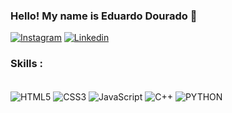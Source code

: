 ### Hello! My name is Eduardo Dourado  🫡

[![Instagram](https://img.shields.io/badge/Instagram-E4405F?style=for-the-badge&logo=instagram&logoColor=white)](https://www.instagram.com/edu101dc/)
[![Linkedin](https://img.shields.io/badge/LinkedIn-0077B5?style=for-the-badge&logo=linkedin&logoColor=white)](https://www.linkedin.com/in/eduardo-dourado-da-cruz-8996402b9)

### Skills :
<div style="display:inline_block"><br/>
    <img align="center" alt="HTML5"src="https://img.shields.io/badge/HTML5-E34F26?style=for-the-badge&logo=html5&logoColor=white"/>
    <img align="center" alt="CSS3"src="https://img.shields.io/badge/CSS3-1572B6?style=for-the-badge&logo=css3&logoColor=white"/>
    <img align="center" alt="JavaScript"src="https://img.shields.io/badge/JavaScript-F7DF1E?style=for-the-badge&logo=javascript&logoColor=black"/>
    <img align="center" alt="C++"src="https://img.shields.io/badge/C%2B%2B-00599C?style=for-the-badge&logo=c%2B%2B&logoColor=white"/>
    <img align="center" alt="PYTHON"src="https://img.shields.io/badge/Python-3776AB?style=for-the-badge&logo=python&logoColor=white"/>
</div>
